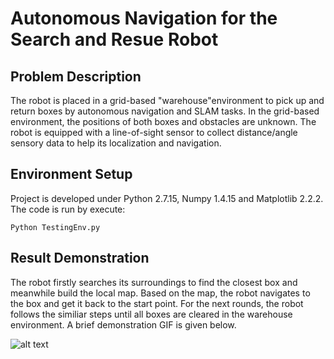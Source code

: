 # Autonomous Navigation for the Search and Resue Robot

## Problem Description

The robot is placed in a grid-based "warehouse"environment to pick up and return boxes by autonomous navigation and SLAM tasks. In the grid-based environment, the positions of both boxes and obstacles are unknown. The robot is equipped with a line-of-sight sensor to collect distance/angle sensory data to help its localization and navigation. 

## Environment Setup
Project is developed under Python 2.7.15, Numpy 1.4.15 and Matplotlib 2.2.2. The code is run by execute:
```
Python TestingEnv.py
```
## Result Demonstration
The robot firstly searches its surroundings to find the closest box and meanwhile build the local map. Based on the map, the robot navigates to the box and get it back to the start point. For the next rounds, the robot follows the similiar steps until all boxes are cleared in the warehouse environment. A brief demonstration GIF is given below. 

![alt text](https://github.com/ztliu62/RobotNavigation_graphSLAM/blob/master/RobotPath.gif)
